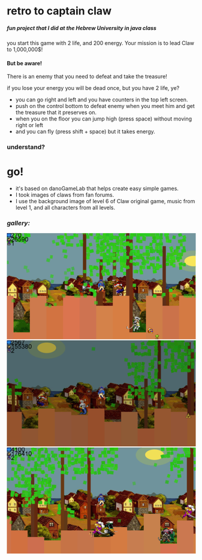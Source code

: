 # retro to captain claw
##### _fun project that I did at the Hebrew University in java class_
you start this game with 2 life, and 200 energy.
Your mission is to lead Claw to 1,000,000$!

#### But be aware!

There is an enemy that you need to defeat and take the treasure!

if you lose your energy you will be dead once, but you have 2 life, ye?

- you can go right and left and you have counters in the top left screen.
- push on the control bottom to defeat enemy when you meet him and get the treasure that it preserves on.
- when you on the floor you can jump high (press space) without moving right or left
- and you can fly (press shift + space) but it takes energy.


### understand?
# go!


- it's based on danoGameLab that helps create easy simple games.
- I took images of claws from fan forums.
- I use the background image of level 6 of Claw original game, music from level 1, and all characters from all levels.


### _gallery:_
![](https://github.com/elchananvol/retroCaptainClaw/blob/master/src/pepse/assets/sc/2022-01-09%20(10).png)
![](https://github.com/elchananvol/retroCaptainClaw/blob/master/src/pepse/assets/sc/2022-01-09%20(15).png)
![](https://github.com/elchananvol/retroCaptainClaw/blob/master/src/pepse/assets/sc/2022-01-09%20(7).png)



